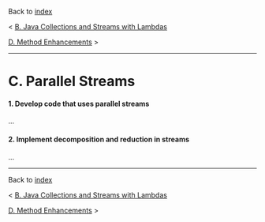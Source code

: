 Back to [index](README.md)

&lt; [B. Java Collections and Streams with Lambdas](B.md)

[D. Method Enhancements](D.md) &gt;

---
# C. Parallel Streams
#### 1. Develop code that uses parallel streams
...
#### 2. Implement decomposition and reduction in streams
...

---
Back to [index](README.md)

&lt; [B. Java Collections and Streams with Lambdas](B.md)

[D. Method Enhancements](D.md) &gt;
